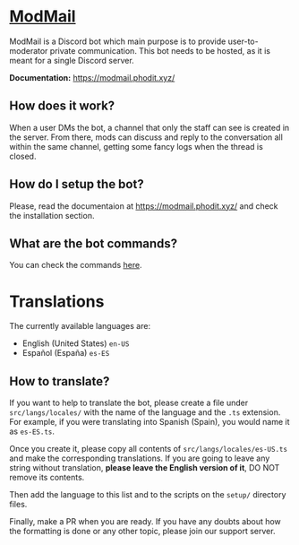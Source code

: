 # [ModMail](https://modmail.phodit.xyz/)

ModMail is a Discord bot which main purpose is to provide user-to-moderator private communication.
This bot needs to be hosted, as it is meant for a single Discord server.

**Documentation:** https://modmail.phodit.xyz/

## How does it work?

When a user DMs the bot, a channel that only the staff can see is created in the server. From there, mods can discuss and reply to the conversation all within the same channel, getting some fancy logs when the thread is closed.

## How do I setup the bot?

Please, read the documentaion at https://modmail.phodit.xyz/ and check the installation section.

## What are the bot commands?

You can check the commands [here](https://modmail.phodit.xyz/commands/).

# Translations

The currently available languages are:
 - English (United States) `en-US`
 - Español (España) `es-ES`

## How to translate?

If you want to help to translate the bot, please create a file under `src/langs/locales/` with the name of the language and the `.ts` extension. For example, if you were translating into Spanish (Spain), you would name it as `es-ES.ts`.

Once you create it, please copy all contents of `src/langs/locales/es-US.ts` and make the corresponding translations. If you are going to leave any string without translation, **please leave the English version of it**, DO NOT remove its contents.

Then add the language to this list and to the scripts on the `setup/` directory files.

Finally, make a PR when you are ready. If you have any doubts about how the formatting is done or any other topic, please join our support server.
